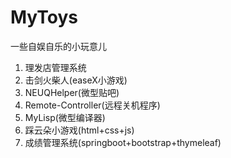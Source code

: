 # MyToys

一些自娱自乐的小玩意儿

1. 理发店管理系统
2. 击剑火柴人(easeX小游戏)
3. NEUQHelper(微型贴吧)
4. Remote-Controller(远程关机程序)
5. MyLisp(微型编译器)
6. 踩云朵小游戏(html+css+js)
7. 成绩管理系统(springboot+bootstrap+thymeleaf)
